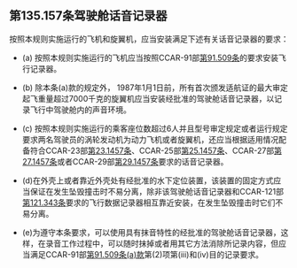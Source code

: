 ## 第135.157条驾驶舱话音记录器

按照本规则实施运行的飞机和旋翼机，应当安装满足下述有关话音记录器的要求：

- (a) 按照本规则实施运行的飞机应当按照CCAR-91部[第91.509条](../91/509.md)的要求安装飞行记录器。

- (b) 除本条(a)款的规定外， 1987年1月1日前，所有首次颁发适航证的最大审定起飞重量超过7000千克的旋翼机应当安装经批准的驾驶舱话音记录器，以记录飞行中驾驶舱内的声音环境。

- (c) 按照本规则实施运行的乘客座位数超过6人并且型号审定规定或者运行规定要求两名驾驶员的涡轮发动机为动力飞机或者旋翼机，还应当根据适用情况配备符合CCAR-23部[第23.1457条](../23/1457.md)、CCAR-25部[第25.1457条](../25/1457.md)、CCAR-27部[第27.1457条](../27/1457.md)或者CCAR-29部[第29.1457条](../29/1457.md)要求的话音记录器。

- (d)在外壳上或者靠近外壳处有经批准的水下定位装置，该装置的固定方式应当保证在发生坠毁撞击时不易分离，除非该驾驶舱话音记录器和CCAR-121部[第121.343条](../121/343.md)要求的飞行数据记录器相互靠近安装，在发生坠毁撞击时它们不易分离。

- (e)为遵守本条要求，可以使用具有抹音特性的经批准的驾驶舱话音记录器，这样，在录音工作过程中，可以随时抹掉或者用其它方法消除所记录内容，但应当满足CCAR-91部[第91.509条(a)款](../91/509.md)第(2)项第(iii)和(iv)目的记录要求。